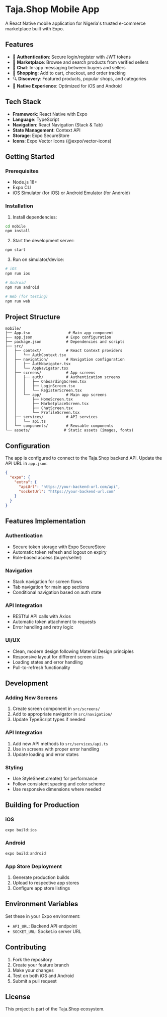 # Taja.Shop Mobile App

A React Native mobile application for Nigeria's trusted e-commerce marketplace built with Expo.

## Features

- 🔐 **Authentication**: Secure login/register with JWT tokens
- 🏪 **Marketplace**: Browse and search products from verified sellers
- 💬 **Chat**: In-app messaging between buyers and sellers
- 🛒 **Shopping**: Add to cart, checkout, and order tracking
- 🔍 **Discovery**: Featured products, popular shops, and categories
- 📱 **Native Experience**: Optimized for iOS and Android

## Tech Stack

- **Framework**: React Native with Expo
- **Language**: TypeScript
- **Navigation**: React Navigation (Stack & Tab)
- **State Management**: Context API
- **Storage**: Expo SecureStore
- **Icons**: Expo Vector Icons (@expo/vector-icons)

## Getting Started

### Prerequisites

- Node.js 18+
- Expo CLI
- iOS Simulator (for iOS) or Android Emulator (for Android)

### Installation

1. Install dependencies:

```bash
cd mobile
npm install
```

2. Start the development server:

```bash
npm start
```

3. Run on simulator/device:

```bash
# iOS
npm run ios

# Android
npm run android

# Web (for testing)
npm run web
```

## Project Structure

```
mobile/
├── App.tsx                 # Main app component
├── app.json               # Expo configuration
├── package.json           # Dependencies and scripts
├── src/
│   ├── context/           # React Context providers
│   │   └── AuthContext.tsx
│   ├── navigation/        # Navigation configuration
│   │   ├── AuthNavigator.tsx
│   │   └── AppNavigator.tsx
│   ├── screens/           # App screens
│   │   ├── auth/          # Authentication screens
│   │   │   ├── OnboardingScreen.tsx
│   │   │   ├── LoginScreen.tsx
│   │   │   └── RegisterScreen.tsx
│   │   └── app/           # Main app screens
│   │       ├── HomeScreen.tsx
│   │       ├── MarketplaceScreen.tsx
│   │       ├── ChatScreen.tsx
│   │       └── ProfileScreen.tsx
│   ├── services/          # API services
│   │   └── api.ts
│   └── components/        # Reusable components
└── assets/               # Static assets (images, fonts)
```

## Configuration

The app is configured to connect to the Taja.Shop backend API. Update the API URL in `app.json`:

```json
{
  "expo": {
    "extra": {
      "apiUrl": "https://your-backend-url.com/api",
      "socketUrl": "https://your-backend-url.com"
    }
  }
}
```

## Features Implementation

### Authentication

- Secure token storage with Expo SecureStore
- Automatic token refresh and logout on expiry
- Role-based access (buyer/seller)

### Navigation

- Stack navigation for screen flows
- Tab navigation for main app sections
- Conditional navigation based on auth state

### API Integration

- RESTful API calls with Axios
- Automatic token attachment to requests
- Error handling and retry logic

### UI/UX

- Clean, modern design following Material Design principles
- Responsive layout for different screen sizes
- Loading states and error handling
- Pull-to-refresh functionality

## Development

### Adding New Screens

1. Create screen component in `src/screens/`
2. Add to appropriate navigator in `src/navigation/`
3. Update TypeScript types if needed

### API Integration

1. Add new API methods to `src/services/api.ts`
2. Use in screens with proper error handling
3. Update loading and error states

### Styling

- Use StyleSheet.create() for performance
- Follow consistent spacing and color scheme
- Use responsive dimensions where needed

## Building for Production

### iOS

```bash
expo build:ios
```

### Android

```bash
expo build:android
```

### App Store Deployment

1. Generate production builds
2. Upload to respective app stores
3. Configure app store listings

## Environment Variables

Set these in your Expo environment:

- `API_URL`: Backend API endpoint
- `SOCKET_URL`: Socket.io server URL

## Contributing

1. Fork the repository
2. Create your feature branch
3. Make your changes
4. Test on both iOS and Android
5. Submit a pull request

## License

This project is part of the Taja.Shop ecosystem.




